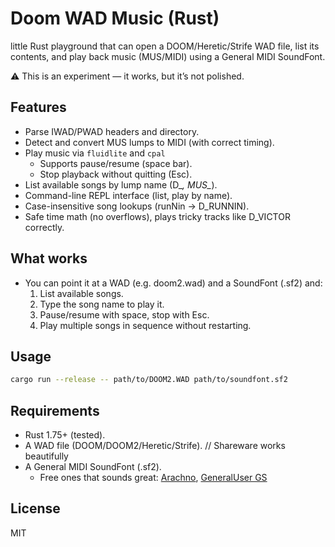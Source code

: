 # Doom WAD Music (Rust)

little Rust playground that can open a DOOM/Heretic/Strife WAD file, list its contents, and play back music (MUS/MIDI) using a General MIDI SoundFont.

⚠️ This is an experiment — it works, but it’s not polished.

## Features

* Parse IWAD/PWAD headers and directory.
* Detect and convert MUS lumps to MIDI (with correct timing).
* Play music via `fluidlite` and `cpal`
  * Supports pause/resume (space bar).
  * Stop playback without quitting (Esc).
* List available songs by lump name (D_*, MUS_*).
* Command-line REPL interface (list, play by name).
* Case-insensitive song lookups (runNin → D_RUNNIN).
* Safe time math (no overflows), plays tricky tracks like D_VICTOR correctly.

## What works

* You can point it at a WAD (e.g. doom2.wad) and a SoundFont (.sf2) and:
    1. List available songs.
    2. Type the song name to play it.
    3. Pause/resume with space, stop with Esc.
    4. Play multiple songs in sequence without restarting.

## Usage
```bash
cargo run --release -- path/to/DOOM2.WAD path/to/soundfont.sf2
```

## Requirements

* Rust 1.75+ (tested).
* A WAD file (DOOM/DOOM2/Heretic/Strife). // Shareware works beautifully
* A General MIDI SoundFont (.sf2).
  * Free ones that sounds great: [Arachno](href=http://www.arachnosoft.com/main/soundfont.php), [GeneralUser GS](https://schristiancollins.com/generaluser.php)

## License
MIT
